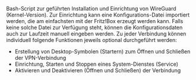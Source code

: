 Bash-Script zur geführten Installation und Einrichtung von WireGuard (Kernel-Version).
Zur Einrichtung kann eine Konfigurations-Datei importiert werden, die am einfachsten mit der Fritz!Box erzeugt werden kann.
Falls keine solche Datei zur Verfügung steht, können die Konfigurationsdaten auch zur Laufzeit manuell eingeben werden.
Zu jeder Verbindung können individuell folgende Funktionen jeweils optional durchgeführt werden:
- Erstellung von Desktop-Symbolen (Startern) zum Öffnen und Schließen der VPN-Verbindung
- Einrichtung, Starten und Stoppen eines System-Dienstes (Service)
- Aktivieren und Deaktivieren (Öffnen und Schließen) der Verbindung
